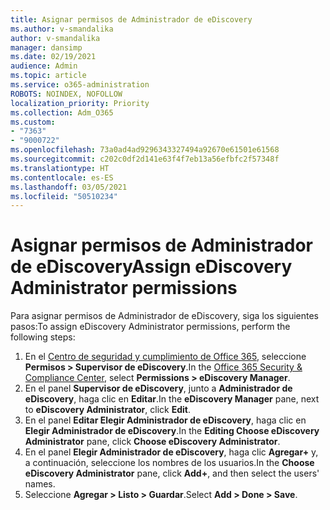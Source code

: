 ```yaml
---
title: Asignar permisos de Administrador de eDiscovery
ms.author: v-smandalika
author: v-smandalika
manager: dansimp
ms.date: 02/19/2021
audience: Admin
ms.topic: article
ms.service: o365-administration
ROBOTS: NOINDEX, NOFOLLOW
localization_priority: Priority
ms.collection: Adm_O365
ms.custom:
- "7363"
- "9000722"
ms.openlocfilehash: 73a0ad4ad9296343327494a92670e61501e61568
ms.sourcegitcommit: c202c0df2d141e63f4f7eb13a56efbfc2f57348f
ms.translationtype: HT
ms.contentlocale: es-ES
ms.lasthandoff: 03/05/2021
ms.locfileid: "50510234"
---
```

# <a name="assign-ediscovery-administrator-permissions"></a><span data-ttu-id="06348-102">Asignar permisos de Administrador de eDiscovery</span><span class="sxs-lookup"><span data-stu-id="06348-102">Assign eDiscovery Administrator permissions</span></span>

<span data-ttu-id="06348-103">Para asignar permisos de Administrador de eDiscovery, siga los siguientes pasos:</span><span class="sxs-lookup"><span data-stu-id="06348-103">To assign eDiscovery Administrator permissions, perform the following steps:</span></span>

1. <span data-ttu-id="06348-104">En el [Centro de seguridad y cumplimiento de Office 365](https://sip.protection.office.com/), seleccione **Permisos > Supervisor de eDiscovery**.</span><span class="sxs-lookup"><span data-stu-id="06348-104">In the [Office 365 Security & Compliance Center](https://sip.protection.office.com/), select **Permissions > eDiscovery Manager**.</span></span>
2. <span data-ttu-id="06348-105">En el panel **Supervisor de eDiscovery**, junto a **Administrador de eDiscovery**, haga clic en **Editar**.</span><span class="sxs-lookup"><span data-stu-id="06348-105">In the **eDiscovery Manager** pane, next to **eDiscovery Administrator**, click **Edit**.</span></span>
3. <span data-ttu-id="06348-106">En el panel **Editar Elegir Administrador de eDiscovery**, haga clic en **Elegir Administrador de eDiscovery**.</span><span class="sxs-lookup"><span data-stu-id="06348-106">In the **Editing Choose eDiscovery Administrator** pane, click **Choose eDiscovery Administrator**.</span></span>
4. <span data-ttu-id="06348-107">En el panel **Elegir Administrador de eDiscovery**, haga clic **Agregar+** y, a continuación, seleccione los nombres de los usuarios.</span><span class="sxs-lookup"><span data-stu-id="06348-107">In the **Choose eDiscovery Administrator** pane, click **Add+**, and then select the users' names.</span></span>
5. <span data-ttu-id="06348-108">Seleccione **Agregar > Listo > Guardar**.</span><span class="sxs-lookup"><span data-stu-id="06348-108">Select **Add > Done > Save**.</span></span>